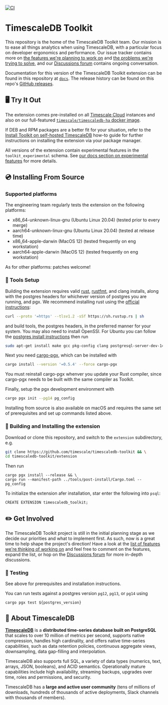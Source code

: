 [![CI](https://github.com/timescale/timescaledb-toolkit/actions/workflows/ci.yml/badge.svg)](https://github.com/timescale/timescaledb-toolkit/actions/workflows/ci.yml)


# TimescaleDB Toolkit #

This repository is the home of the TimescaleDB Toolkit team. Our mission is to
ease all things analytics when using TimescaleDB, with a particular focus on
developer ergonomics and performance. Our issue tracker contains more
on [the features we're planning to work on](https://github.com/timescale/timescaledb-toolkit/labels/proposed-feature)
and [the problems we're trying to solve](https://github.com/timescale/timescaledb-toolkit/labels/feature-request),
and our [Discussions forum](https://github.com/timescale/timescaledb-toolkit/discussions) contains ongoing conversation.

Documentation for this version of the TimescaleDB Toolkit extension can be found
in this repository at [`docs`](https://github.com/timescale/timescaledb-toolkit/tree/main/docs).
The release history can be found on this repo's [GitHub releases](https://github.com/timescale/timescaledb-toolkit/releases).


## 🖥 Try It Out ##

The extension comes pre-installed on all [Timescale Cloud](https://www.timescale.com/products#timescale-cloud) instances and also on our full-featured [`timescale/timescaledb-ha` docker image](https://hub.docker.com/r/timescale/timescaledb-ha). 

If DEB and RPM packages are a better fit for your situation, refer to the [Install Toolkit on self-hosted TimescaleDB](https://docs.timescale.com/timescaledb/latest/how-to-guides/hyperfunctions/install-toolkit/#install-toolkit-on-self-hosted-timescaledb) how-to guide for further instructions on installing the extension via your package manager.

All versions of the extension contain experimental features in the `toolkit_experimental` schema. See [our docs section on experimental features](/docs/README.md#tag-notes) for more details.

## 💿 Installing From Source ##

### Supported platforms

The engineering team regularly tests the extension on the following platforms:

- x86_64-unknown-linux-gnu (Ubuntu Linux 20.04) (tested prior to every merge)
- aarch64-unknown-linux-gnu (Ubuntu Linux 20.04) (tested at release time)
- x86_64-apple-darwin (MacOS 12) (tested frequently on eng workstation)
- aarch64-apple-darwin (MacOS 12) (tested frequently on eng workstation)

As for other platforms:  patches welcome!

### 🔧 Tools Setup ###

Building the extension requires valid [rust](https://www.rust-lang.org/), [rustfmt](https://github.com/rust-lang/rustfmt), and clang installs, along with the postgres headers for whichever version of postgres you are running, and pgx.
We recommend installing rust using the [official instructions](https://www.rust-lang.org/tools/install):
```bash
curl --proto '=https' --tlsv1.2 -sSf https://sh.rustup.rs | sh
```
and build tools, the postgres headers, in the preferred manner for your system. You may also need to install OpenSSl.
For Ubuntu you can follow the [postgres install instructions](https://www.postgresql.org/download/linux/ubuntu/) then run
```bash
sudo apt-get install make gcc pkg-config clang postgresql-server-dev-14 libssl-dev
```

Next you need [cargo-pgx](https://github.com/tcdi/pgx), which can be installed with
```bash
cargo install --version '=0.5.4' --force cargo-pgx
```

You must reinstall cargo-pgx whenver you update your Rust compiler, since cargo-pgx needs to be built with the same compiler as Toolkit.

Finally, setup the pgx development environment with

```bash
cargo pgx init --pg14 pg_config
```


Installing from source is also available on macOS and requires the same set of prerequisites and set up commands listed above.

### 💾 Building and Installing the extension ###

Download or clone this repository, and switch to the `extension` subdirectory, e.g.
```bash
git clone https://github.com/timescale/timescaledb-toolkit && \
cd timescaledb-toolkit/extension
```
Then run
```
cargo pgx install --release && \
cargo run --manifest-path ../tools/post-install/Cargo.toml -- pg_config
```

To initialize the extension afer installation, star enter the following into `psql`:
```
CREATE EXTENSION timescaledb_toolkit;
```

## ✏️ Get Involved ##

The TimescaleDB Toolkit project is still in the initial planning stage as we
decide our priorities and what to implement first. As such, now is a great time
to help shape the project's direction! Have a look at the
[list of features we're thinking of working on](https://github.com/timescale/timescaledb-toolkit/labels/proposed-feature)
and feel free to comment on the features, expand the list, or
hop on the [Discussions forum](https://github.com/timescale/timescaledb-toolkit/discussions) for more in-depth discussions.

### 🔨 Testing ###

See above for prerequisites and installation instructions.

You can run tests against a postgres version `pg12`, `pg13`, or `pg14` using

```
cargo pgx test ${postgres_version}
```


## 🐯 About TimescaleDB

**[TimescaleDB](https://github.com/timescale/timescaledb)** is a
**distributed time-series database built on PostgreSQL** that scales to
over 10 million of metrics per second, supports native compression,
handles high cardinality, and offers native time-series capabilities,
such as data retention policies, continuous aggregate views,
downsampling, data gap-filling and interpolation.

TimescaleDB also supports full SQL, a variety of data types (numerics,
text, arrays, JSON, booleans), and ACID semantics. Operationally mature
capabilities include high availability, streaming backups, upgrades over
time, roles and permissions, and security.

TimescaleDB has a **large and active user community** (tens of millions
of downloads, hundreds of thousands of active deployments, Slack channels
with thousands of members).
